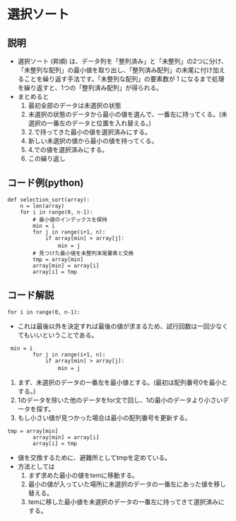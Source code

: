 # 選択ソート
## 説明
- 選択ソート (昇順) は、データ列を「整列済み」と「未整列」の2つに分け、「未整列な配列」の最小値を取り出し、「整列済み配列」の末尾に付け加えることを繰り返す手法です。「未整列な配列」の要素数が 1 になるまで処理を繰り返すと、1つの「整列済み配列」が得られる。
- まとめると
    1. 最初全部のデータは未選択の状態
    2. 未選択の状態のデータから最小の値を選んで、一番左に持ってくる。(未選択の一番左のデータと位置を入れ替える。)
    3. 2.で持ってきた最小の値を選択済みにする。
    4. 新しい未選択の値から最小の値を持ってくる。
    5. 4.での値を選択済みにする。
    6. この繰り返し

## コード例(python)
```
def selection_sort(array):
    n = len(array)
    for i in range(0, n-1):
        # 最小値のインデックスを保持
        min = i
        for j in range(i+1, n):
            if array[min] > array[j]:
                min = j　
        # 見つけた最小値を未整列末尾要素と交換
        tmp = array[min]
        array[min] = array[i]
        array[i] = tmp
```
##  コード解説
```
for i in range(0, n-1):
```
- これは最後以外を決定すれば最後の値が求まるため、試行回数は一回少なくてもいいということである。
```
 min = i
        for j in range(i+1, n):
            if array[min] > array[j]:
                min = j　
```
1. まず、未選択のデータの一番左を最小値とする。(最初は配列番号0を最小とする。)
2. 1のデータを除いた他のデータをfor文で回し、1の最小のデータより小さいデータを探す。
3. もし小さい値が見つかった場合は最小の配列番号を更新する。
```
tmp = array[min]
        array[min] = array[i]
        array[i] = tmp
```
- 値を交換するために、避難所としてtmpを定めている。
- 方法としては
    1. まず求めた最小の値をtemに移動する。
    2. 最小の値が入っていた場所に未選択のデータの一番左にあった値を移し替える。
    3. temに移した最小値を未選択のデータの一番左に持ってきて選択済みにする。


